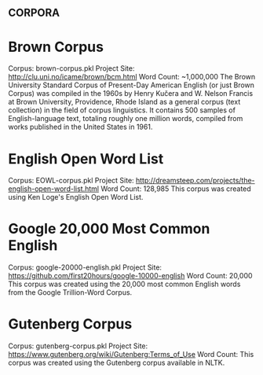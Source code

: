 ## CORPORA

# Brown Corpus
Corpus: brown-corpus.pkl
Project Site: <http://clu.uni.no/icame/brown/bcm.html>
Word Count: ~1,000,000
The Brown University Standard Corpus of Present-Day American English (or just Brown Corpus) was compiled in the 1960s by Henry Kučera and W. Nelson Francis at Brown University, Providence, Rhode Island as a general corpus (text collection) in the field of corpus linguistics. It contains 500 samples of English-language text, totaling roughly one million words, compiled from works published in the United States in 1961.

# English Open Word List
Corpus: EOWL-corpus.pkl
Project Site: <http://dreamsteep.com/projects/the-english-open-word-list.html>
Word Count: 128,985
This corpus was created using Ken Loge's English Open Word List.

# Google 20,000 Most Common English
Corpus: google-20000-english.pkl
Project Site: <https://github.com/first20hours/google-10000-english>
Word Count: 20,000
This corpus was created using the 20,000 most common English words from the Google Trillion-Word Corpus.

# Gutenberg Corpus
Corpus: gutenberg-corpus.pkl
Project Site: <https://www.gutenberg.org/wiki/Gutenberg:Terms_of_Use>
Word Count:
This corpus was created using the Gutenberg corpus available in NLTK.